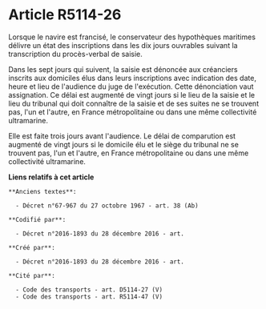 # Article R5114-26

Lorsque le navire est francisé, le conservateur des hypothèques maritimes délivre un état des inscriptions dans les dix jours
ouvrables suivant la transcription du procès-verbal de saisie.

Dans les sept jours qui suivent, la saisie est dénoncée aux créanciers inscrits aux domiciles élus dans leurs inscriptions
avec indication des date, heure et lieu de l'audience du juge de l'exécution. Cette dénonciation vaut assignation. Ce délai
est augmenté de vingt jours si le lieu de la saisie et le lieu du tribunal qui doit connaître de la saisie et de ses suites
ne se trouvent pas, l'un et l'autre, en France métropolitaine ou dans une même collectivité ultramarine.

Elle est faite trois jours avant l'audience. Le délai de comparution est augmenté de vingt jours si le domicile élu et le
siège du tribunal ne se trouvent pas, l'un et l'autre, en France métropolitaine ou dans une même collectivité ultramarine.

**Liens relatifs à cet article**

	**Anciens textes**:

	  - Décret n°67-967 du 27 octobre 1967 - art. 38 (Ab)

	**Codifié par**:

	  - Décret n°2016-1893 du 28 décembre 2016 - art.

	**Créé par**:

	  - Décret n°2016-1893 du 28 décembre 2016 - art.

	**Cité par**:

	  - Code des transports - art. D5114-27 (V)
	  - Code des transports - art. R5114-47 (V)
